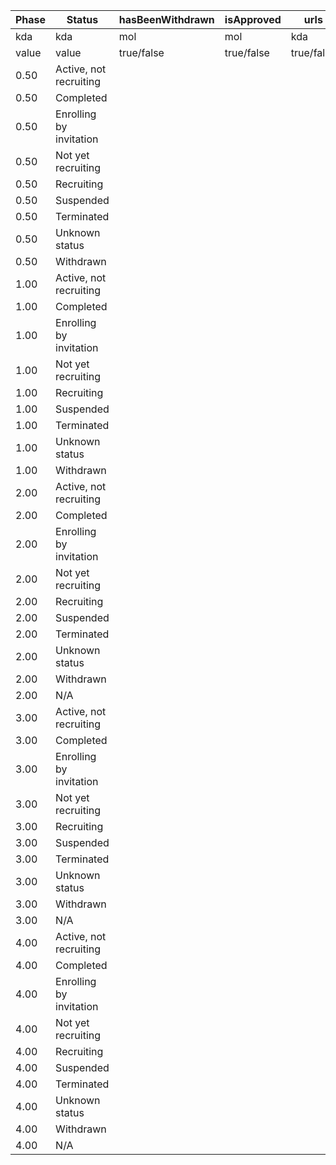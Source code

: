 | Phase | Status                     | hasBeenWithdrawn | isApproved | urls | Score |
|-------|----------------------------|------------------|------------|------|-------|
| kda   | kda                        | mol              |  mol          |  kda    | manual  | 
| value | value               | true/false       |  true/false     |  true/false  | manual  |
| 0.50  | Active, not recruiting      |       |                  |          |  |
| 0.50  | Completed                   |       |                  |          |  |
| 0.50  | Enrolling by invitation     |       |                  |          |  |
| 0.50  | Not yet recruiting          |       |                  |          |  |
| 0.50  | Recruiting                  |       |                  |          |  |
| 0.50  | Suspended                   |       |                  |          |  |
| 0.50  | Terminated                  |       |                  |          |  |
| 0.50  | Unknown status              |       |                  |          |  |
| 0.50  | Withdrawn                   |       |                  |          |  |
| 1.00  | Active, not recruiting      |       |                  |          |  |
| 1.00  | Completed                   |       |                  |          |  |
| 1.00  | Enrolling by invitation     |       |                  |          |  |
| 1.00  | Not yet recruiting          |       |                  |          |  |
| 1.00  | Recruiting                  |       |                  |          |  |
| 1.00  | Suspended                   |       |                  |          |  |
| 1.00  | Terminated                  |       |                  |          |  |
| 1.00  | Unknown status              |       |                  |          |  |
| 1.00  | Withdrawn                   |       |                  |          |  |
| 2.00  | Active, not recruiting      |       |                  |          |  |
| 2.00  | Completed                   |       |                  |          |  |
| 2.00  | Enrolling by invitation     |       |                  |          |  |
| 2.00  | Not yet recruiting          |       |                  |          |  |
| 2.00  | Recruiting                  |       |                  |          |  |
| 2.00  | Suspended                   |       |                  |          |  |
| 2.00  | Terminated                  |       |                  |          |  |
| 2.00  | Unknown status              |       |                  |          |  |
| 2.00  | Withdrawn                   |       |                  |          |  |
| 2.00  | N/A                         |       |                  |          |  |
| 3.00  | Active, not recruiting      |       |                  |          |  |
| 3.00  | Completed                   |       |                  |          |  |
| 3.00  | Enrolling by invitation     |       |                  |          |  |
| 3.00  | Not yet recruiting          |       |                  |          |  |
| 3.00  | Recruiting                  |       |                  |          |  |
| 3.00  | Suspended                   |       |                  |          |  |
| 3.00  | Terminated                  |       |                  |          |  |
| 3.00  | Unknown status              |       |                  |          |  |
| 3.00  | Withdrawn                   |       |                  |          |  |
| 3.00  | N/A                         |       |                  |          |  |
| 4.00  | Active, not recruiting      |       |                  |          |  |
| 4.00  | Completed                   |       |                  |          |  |
| 4.00  | Enrolling by invitation     |       |                  |          |  |
| 4.00  | Not yet recruiting          |       |                  |          |  |
| 4.00  | Recruiting                  |       |                  |          |  |
| 4.00  | Suspended                   |       |                  |          |  |
| 4.00  | Terminated                  |       |                  |          |  |
| 4.00  | Unknown status              |       |                  |          |  |
| 4.00  | Withdrawn                   |       |                  |          |  |
| 4.00  | N/A                         |       |                  |          |  |
